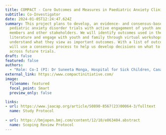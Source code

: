 ```yaml
---
title: COMPACT - Core Outcomes and Measures in Paediatric Anxiety Clinical Trials
subtitle: Co-Investigator
date: 2024-01-05T12:24:47.624Z
summary: This project plans to develop, an evidence- and consensus-based COS for
  pediatric anxiety disorder trials with active engagement of youth and family
  members and other stakeholders. We will identify outcomes used in the
  literature and engage with youth and family through virtual workshops, to
  understand what they view as important outcomes. With a list of outcomes, we
  will use a consensus process to help us develop decisions on what to measure
  across future trials.
draft: false
featured: false
authors:
  - "Role: Co-I (PI: Dr Suneeta Monga, Hospital for Sick Children, Canada)"
external_link: https://www.compactinitiative.com/
image:
  filename: featured
  focal_point: Smart
  preview_only: false

links:
- url: https://www.jaacap.org/article/S0890-8567(23)00064-3/fulltext
  name: Study Protocol
  
- url: https://bmjopen.bmj.com/content/12/10/e063404.abstract
  name: Scoping Review Protocol
---
```

